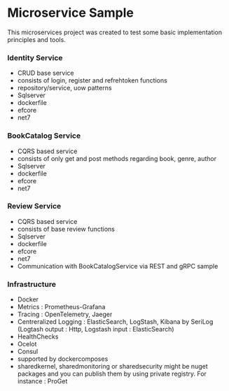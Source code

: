 
# Microservice Sample

This microservices project was created to test some basic implementation principles and tools.

### Identity Service
- CRUD base service
- consists of login, register and refrehtoken functions
- repository/service, uow patterns
- Sqlserver
- dockerfile
- efcore
- net7

### BookCatalog Service
- CQRS based service
- consists of only get and post methods regarding book, genre, author
- Sqlserver
- dockerfile
- efcore
- net7

### Review Service
- CQRS based service
- consists of base review functions
- Sqlserver
- dockerfile
- efcore
- net7
- Communication with BookCatalogService via REST and gRPC sample


### Infrastructure
- Docker
- Metrics : Prometheus-Grafana
- Tracing : OpenTelemetry, Jaeger
- Centreralized Logging : ElasticSearch, LogStash, Kibana by SeriLog (Logtash output : Http, Logstash input : ElasticSearch)
- HealthChecks
- Ocelot
- Consul
- supported by dockercomposes
- sharedkernel, sharedmonitoring or sharedsecurity might be nuget packages and you can publish them by using private registry. For instance : ProGet